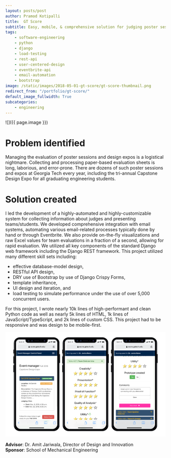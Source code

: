 ```yaml
---
layout: posts/post
author: Pramod Kotipalli
title:  GT Score
subtitle: Easy, mobile, & comprehensive solution for judging poster sessions
tags:
    - software-engineering
    - python
    - django
    - load-testing
    - rest-api
    - user-centered-design
    - eventbrite-api
    - email-automation
    - bootstrap
image: /static/images/2018-05-01-gt-score/gt-score-thumbnail.png
redirect_from: "/portfolio/gt-score/"
default_image_fullwidth: True
subcategories:
    - engineering
---
```


![]({{ page.image }})

# Problem identified

Managing the evaluation of poster sessions and design expos is a logistical nightmare. Collecting and processing paper-based evaluation sheets is long, laborious, and error-prone. There are dozens of such poster sessions and expos at Georgia Tech every year, including the tri-annual Capstone Design Expo for all graduating engineering students.

# Solution created

I led the development of a highly-automated and highly-customizable system for collecting information about judges and presenting teams/students. We developed comprehensive integration with email systems, automating various email-related processes typically done by hand or through Eventbrite. We also provide on-the-fly visualizations and raw Excel values for team evaluations in a fraction of a second, allowing for rapid evaluation. We utilized all key components of the standard Django web framework including the Django REST framework. This project utilized many different skill sets including:

- effective database-model design,
- RESTful API design,
- DRY use of Bootstrap by use of Django Crispy Forms,
- template inheritance,
- UI design and iteration, and 
- load testing to simulate performance under the use of over 5,000 concurrent users.

For this project, I wrote nearly 10k lines of high-performant and clean Python code as well as nearly 5k lines of HTML, 1k lines of JavaScript/TypeScript, and 2k lines of custom CSS. This project had to be responsive and was design to be mobile-first.

![](/static/images/2018/01/01/gt-score/gt-score-screenshots.png)

**Advisor**: Dr. Amit Jariwala, Director of Design and Innovation  
**Sponsor**: School of Mechanical Engineering
